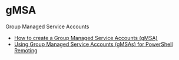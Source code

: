 # gMSA

Group Managed Service Accounts

- [How to create a Group Managed Service Accounts (gMSA)](<Knowledge/PowerShell/gMSA/How to create a Group Managed Service Accounts (gMSA).md>)
- [Using Group Managed Service Accounts (gMSAs) for PowerShell Remoting](<Knowledge/PowerShell/gMSA/Using Group Managed Service Accounts (gMSAs) for PowerShell Remoting.md>)
